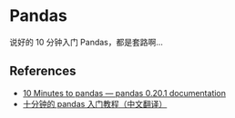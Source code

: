 # Pandas

说好的 10 分钟入门 Pandas，都是套路啊...

## References

- [10 Minutes to pandas &#8212; pandas 0.20.1 documentation](http://pandas.pydata.org/pandas-docs/stable/10min.html)
- [十分钟的 pandas 入门教程（中文翻译）](https://ericfu.me/10-minutes-to-pandas/)